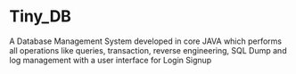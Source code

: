 # Tiny_DB
A Database Management System developed in core JAVA which performs all operations like queries, transaction, reverse engineering, SQL Dump and log management with a user interface for Login Signup

